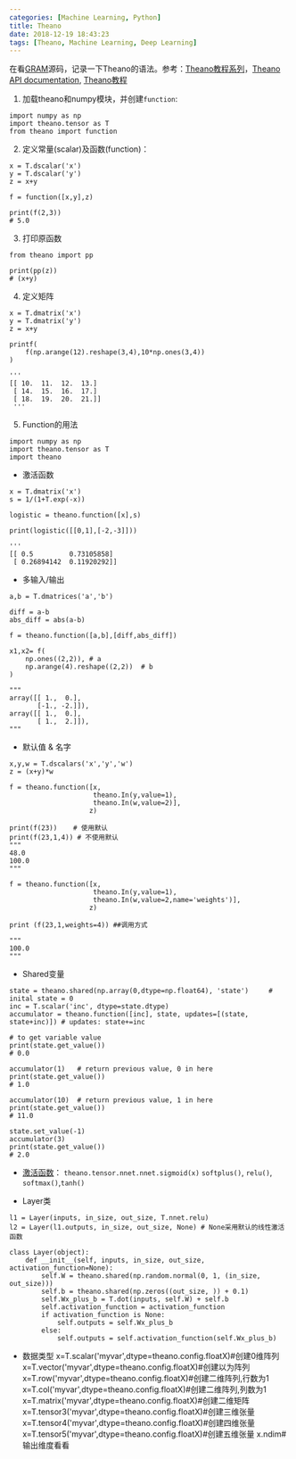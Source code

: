 ```yaml
---
categories: [Machine Learning, Python]
title: Theano
date: 2018-12-19 18:43:23
tags: [Theano, Machine Learning, Deep Learning]
---
```


在看[GRAM](https://github.com/mp2893/gram)源码，记录一下Theano的语法。参考：[Theano教程系列](https://morvanzhou.github.io/tutorials/machine-learning/theano/)，[Theano API documentation](http://deeplearning.net/software/theano/library/tensor/index.html), [Theano教程](https://www.cnblogs.com/shouhuxianjian/category/699462.html)

1. 加载theano和numpy模块，并创建`function`:
```
import numpy as np
import theano.tensor as T
from theano import function
```

2. 定义常量(scalar)及函数(function)：
```
x = T.dscalar('x')
y = T.dscalar('y')
z = x+y

f = function([x,y],z)

print(f(2,3))
# 5.0
```

3. 打印原函数
```
from theano import pp

print(pp(z))
# (x+y)
```

4. 定义矩阵
```
x = T.dmatrix('x')
y = T.dmatrix('y')
z = x+y

printf(
	f(np.arange(12).reshape(3,4),10*np.ones(3,4))
)

'''
[[ 10.  11.  12.  13.]
 [ 14.  15.  16.  17.]
 [ 18.  19.  20.  21.]]
 '''
```

5. Function的用法
```
import numpy as np
import theano.tensor as T
import theano
```

- 激活函数
```
x = T.dmatrix('x')
s = 1/(1+T.exp(-x))

logistic = theano.function([x],s)

print(logistic([[0,1],[-2,-3]]))

'''
[[ 0.5         0.73105858]
 [ 0.26894142  0.11920292]]
```

- 多输入/输出
```
a,b = T.dmatrices('a','b')

diff = a-b
abs_diff = abs(a-b)

f = theano.function([a,b],[diff,abs_diff])

x1,x2= f(
    np.ones((2,2)), # a
    np.arange(4).reshape((2,2))  # b
)

"""
array([[ 1.,  0.],
       [-1., -2.]]),
array([[ 1.,  0.],
       [ 1.,  2.]]),  
"""
```

- 默认值 & 名字
```
x,y,w = T.dscalars('x','y','w')
z = (x+y)*w

f = theano.function([x,
                     theano.In(y,value=1),
                     theano.In(w,value=2)],
                    z)

print(f(23))    # 使用默认
print(f(23,1,4)) # 不使用默认
"""
48.0
100.0
"""

f = theano.function([x,
                     theano.In(y,value=1),
                     theano.In(w,value=2,name='weights')],
                    z)
                    
print (f(23,1,weights=4)) ##调用方式

"""
100.0
"""
```

- Shared变量
```
state = theano.shared(np.array(0,dtype=np.float64), 'state')     # inital state = 0
inc = T.scalar('inc', dtype=state.dtype)
accumulator = theano.function([inc], state, updates=[(state, state+inc)]) # updates: state+=inc

# to get variable value
print(state.get_value())
# 0.0

accumulator(1)   # return previous value, 0 in here
print(state.get_value())
# 1.0

accumulator(10)  # return previous value, 1 in here
print(state.get_value())
# 11.0

state.set_value(-1)
accumulator(3)
print(state.get_value())
# 2.0
```

- [激活函数](http://deeplearning.net/software/theano/library/tensor/nnet/nnet.html)：
`theano.tensor.nnet.nnet.sigmoid(x)`
`softplus()`, `relu()`, `softmax()`,`tanh()`

- Layer类
```
l1 = Layer(inputs, in_size, out_size, T.nnet.relu)
l2 = Layer(l1.outputs, in_size, out_size, None) # None采用默认的线性激活函数

class Layer(object):
    def __init__(self, inputs, in_size, out_size, activation_function=None):
        self.W = theano.shared(np.random.normal(0, 1, (in_size, out_size)))
        self.b = theano.shared(np.zeros((out_size, )) + 0.1)
        self.Wx_plus_b = T.dot(inputs, self.W) + self.b
        self.activation_function = activation_function
        if activation_function is None:
            self.outputs = self.Wx_plus_b
        else:
            self.outputs = self.activation_function(self.Wx_plus_b)
```

- 数据类型
x=T.scalar('myvar',dtype=theano.config.floatX)#创建0维阵列
x=T.vector('myvar',dtype=theano.config.floatX)#创建以为阵列
x=T.row('myvar',dtype=theano.config.floatX)#创建二维阵列,行数为1
x=T.col('myvar',dtype=theano.config.floatX)#创建二维阵列,列数为1
x=T.matrix('myvar',dtype=theano.config.floatX)#创建二维矩阵
x=T.tensor3('myvar',dtype=theano.config.floatX)#创建三维张量
x=T.tensor4('myvar',dtype=theano.config.floatX)#创建四维张量
x=T.tensor5('myvar',dtype=theano.config.floatX)#创建五维张量
x.ndim#输出维度看看



